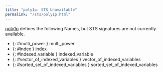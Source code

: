 ```yaml
---
title: "poly1p: STS Unavailable"
permalink: "/sts/poly1p.html"
---
```






[poly1p](/cd/poly1p)
defines the following Names, but STS signatures are not currently available.


 *  {: #multi_power } multi_power
 *  {: #index } index
 *  {: #indexed_variable } indexed_variable
 *  {: #vector_of_indexed_variables } vector_of_indexed_variables
 *  {: #sorted_set_of_indexed_variables } sorted_set_of_indexed_variables